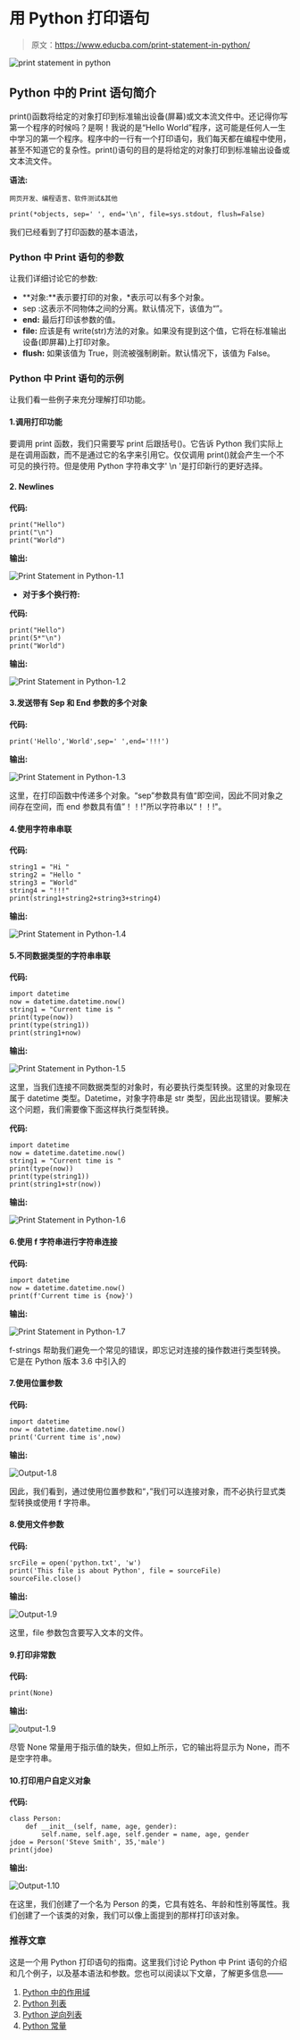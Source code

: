 # 用 Python 打印语句

> 原文：<https://www.educba.com/print-statement-in-python/>

![print statement in python](img/196223589856d57bbadba1240c6ad954.png)



## Python 中的 Print 语句简介

print()函数将给定的对象打印到标准输出设备(屏幕)或文本流文件中。还记得你写第一个程序的时候吗？是啊！我说的是“Hello World”程序，这可能是任何人一生中学习的第一个程序。程序中的一行有一个打印语句，我们每天都在编程中使用，甚至不知道它的复杂性。print()语句的目的是将给定的对象打印到标准输出设备或文本流文件。

**语法:**

<small>网页开发、编程语言、软件测试&其他</small>

```
print(*objects, sep=' ', end='\n', file=sys.stdout, flush=False)
```

我们已经看到了打印函数的基本语法，

### Python 中 Print 语句的参数

让我们详细讨论它的参数:

*   **对象:**表示要打印的对象，*表示可以有多个对象。
*   sep :这表示不同物体之间的分离。默认情况下，该值为“”。
*   **end:** 最后打印该参数的值。
*   **file:** 应该是有 write(str)方法的对象。如果没有提到这个值，它将在标准输出设备(即屏幕)上打印对象。
*   **flush:** 如果该值为 True，则流被强制刷新。默认情况下，该值为 False。

### Python 中 Print 语句的示例

让我们看一些例子来充分理解打印功能。

#### 1.调用打印功能

要调用 print 函数，我们只需要写 print 后跟括号()。它告诉 Python 我们实际上是在调用函数，而不是通过它的名字来引用它。仅仅调用 print()就会产生一个不可见的换行符。但是使用 Python 字符串文字' \n '是打印新行的更好选择。

#### 2\. Newlines

**代码:**

```
print("Hello")
print("\n")
print("World")
```

**输出:**

![Print Statement in Python-1.1](img/10c2f58251a3659fbad2a2b4269bb9ef.png)



*   **对于多个换行符:**

**代码:**

```
print("Hello")
print(5*"\n")
print("World")
```

**输出:**

![Print Statement in Python-1.2](img/617b6cb690c878dc15b135fcd5833db9.png)



#### 3.发送带有 Sep 和 End 参数的多个对象

**代码:**

```
print('Hello','World',sep=' ',end='!!!')
```

**输出:**

![Print Statement in Python-1.3](img/b1ca7d71e521a8b9d32c78fae4c34401.png)



这里，在打印函数中传递多个对象。“sep”参数具有值“即空间，因此不同对象之间存在空间，而 end 参数具有值”！！!"所以字符串以“！！!"。

#### 4.使用字符串串联

**代码:**

```
string1 = "Hi "
string2 = "Hello "
string3 = "World"
string4 = "!!!"
print(string1+string2+string3+string4)
```

**输出:**

![Print Statement in Python-1.4](img/00a422b73cbb9024c462db30877fcd7f.png)



#### 5.不同数据类型的字符串串联

**代码:**

```
import datetime
now = datetime.datetime.now()
string1 = "Current time is "
print(type(now))
print(type(string1))
print(string1+now)
```

**输出:**

![Print Statement in Python-1.5](img/8183e80e3516346ecb7d1bbbd0853d08.png)



这里，当我们连接不同数据类型的对象时，有必要执行类型转换。这里的对象现在属于 datetime 类型。Datetime，对象字符串是 str 类型，因此出现错误。要解决这个问题，我们需要像下面这样执行类型转换。

**代码:**

```
import datetime
now = datetime.datetime.now()
string1 = "Current time is "
print(type(now))
print(type(string1))
print(string1+str(now))
```

**输出:**

![Print Statement in Python-1.6](img/204fa4fb08e651647d2446baa178c993.png)



#### 6.使用 f 字符串进行字符串连接

**代码:**

```
import datetime
now = datetime.datetime.now()
print(f'Current time is {now}')
```

**输出:**

![Print Statement in Python-1.7](img/8e08f3b4632ab4128ee538da7504be5a.png)



f-strings 帮助我们避免一个常见的错误，即忘记对连接的操作数进行类型转换。它是在 Python 版本 3.6 中引入的

#### 7.使用位置参数

**代码:**

```
import datetime
now = datetime.datetime.now()
print('Current time is',now)
```

**输出:**

![Output-1.8](img/5c5e95f8be3172ced796ab926556dcf9.png)



因此，我们看到，通过使用位置参数和“，”我们可以连接对象，而不必执行显式类型转换或使用 f 字符串。

#### 8.使用文件参数

**代码:**

```
srcFile = open('python.txt', 'w')
print('This file is about Python', file = sourceFile)
sourceFile.close()
```

**输出:**

![Output-1.9](img/fe6ec212471fb0c3ef15eab9c6a2c01b.png)



这里，file 参数包含要写入文本的文件。

#### 9.打印非常数

**代码:**

```
print(None)
```

**输出:**

![output-1.9](img/514452cf31dfc6eb72eb72eb9aff85f7.png)



尽管 None 常量用于指示值的缺失，但如上所示，它的输出将显示为 None，而不是空字符串。

#### 10.打印用户自定义对象

**代码:**

```
class Person:
    def __init__(self, name, age, gender):
        self.name, self.age, self.gender = name, age, gender
jdoe = Person('Steve Smith', 35,'male')
print(jdoe)
```

**输出:**

![Output-1.10](img/509b7e5aad13e35b83560486b35628ba.png)



在这里，我们创建了一个名为 Person 的类，它具有姓名、年龄和性别等属性。我们创建了一个该类的对象，我们可以像上面提到的那样打印该对象。

### 推荐文章

这是一个用 Python 打印语句的指南。这里我们讨论 Python 中 Print 语句的介绍和几个例子，以及基本语法和参数。您也可以阅读以下文章，了解更多信息——

1.  [Python 中的作用域](https://www.educba.com/scope-in-python/)
2.  [Python 列表](https://www.educba.com/python-list/)
3.  [Python 逆向列表](https://www.educba.com/python-reverse-list/)
4.  [Python 常量](https://www.educba.com/python-constants/)





